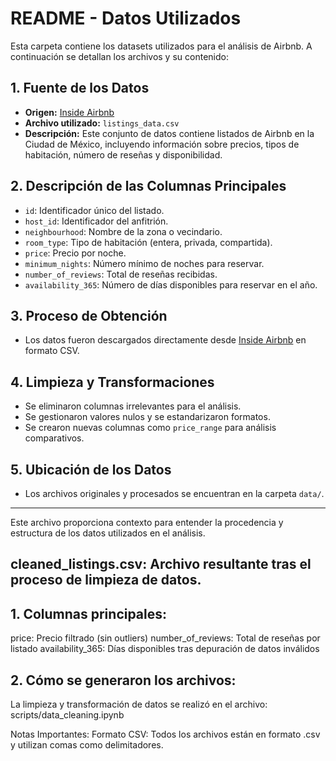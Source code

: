 # README - Datos Utilizados
Esta carpeta contiene los datasets utilizados para el análisis de Airbnb. A continuación se detallan los archivos y su contenido:

## 1. Fuente de los Datos
- **Origen:** [Inside Airbnb](https://insideairbnb.com/get-the-data/)
- **Archivo utilizado:** `listings_data.csv`
- **Descripción:** Este conjunto de datos contiene listados de Airbnb en la Ciudad de México, incluyendo información sobre precios, tipos de habitación, número de reseñas y disponibilidad.

## 2. Descripción de las Columnas Principales
- `id`: Identificador único del listado.
- `host_id`: Identificador del anfitrión.
- `neighbourhood`: Nombre de la zona o vecindario.
- `room_type`: Tipo de habitación (entera, privada, compartida).
- `price`: Precio por noche.
- `minimum_nights`: Número mínimo de noches para reservar.
- `number_of_reviews`: Total de reseñas recibidas.
- `availability_365`: Número de días disponibles para reservar en el año.

## 3. Proceso de Obtención
- Los datos fueron descargados directamente desde [Inside Airbnb](https://insideairbnb.com/get-the-data/) en formato CSV.

## 4. Limpieza y Transformaciones
- Se eliminaron columnas irrelevantes para el análisis.
- Se gestionaron valores nulos y se estandarizaron formatos.
- Se crearon nuevas columnas como `price_range` para análisis comparativos.

## 5. Ubicación de los Datos
- Los archivos originales y procesados se encuentran en la carpeta `data/`.

---

Este archivo proporciona contexto para entender la procedencia y estructura de los datos utilizados en el análisis.

## cleaned_listings.csv: Archivo resultante tras el proceso de limpieza de datos.

## 1. Columnas principales:
price: Precio filtrado (sin outliers)
number_of_reviews: Total de reseñas por listado
availability_365: Días disponibles tras depuración de datos inválidos

## 2. Cómo se generaron los archivos:
La limpieza y transformación de datos se realizó en el archivo:
scripts/data_cleaning.ipynb

Notas Importantes:
Formato CSV: Todos los archivos están en formato .csv y utilizan comas como delimitadores.
